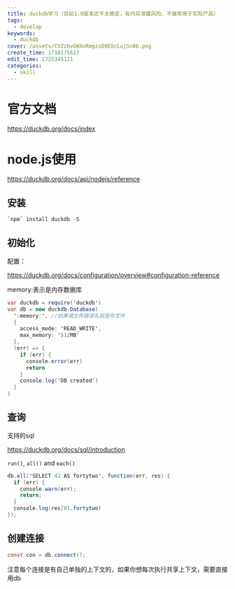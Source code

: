 ```yaml
---
title: duckdb学习（目前1.0版本还不太稳定，有内存泄露风险，不推荐用于实际产品）
tags:
  - develop
keywords:
  - duckdb
cover: /assets/CVZzbvGWXoRmgzxD0EOcLujSn8b.png
create_time: 1718175617
edit_time: 1725345121
categories:
  - skill
---
```



# 官方文档

https://duckdb.org/docs/index

# node.js使用

https://duckdb.org/docs/api/nodejs/reference

## 安装

```csharp
`npm` install duckdb -S
```

## 初始化

配置：

https://duckdb.org/docs/configuration/overview#configuration-reference

memory:表示是内存数据库

```csharp
var duckdb = require('duckdb')
var db = new duckdb.Database(
  ':memory:', //如果填文件路径名就是存文件
  {
    access_mode: 'READ_WRITE',
    max_memory: '512MB'
  },
  (err) => {
    if (err) {
      console.error(err)
      return
    }
    console.log('DB created')
  }
)
```

## 查询

支持的sql

https://duckdb.org/docs/sql/introduction

`run()`, `all()` and `each()`

```csharp
db.all('SELECT 42 AS fortytwo', function(err, res) {
  if (err) {
    console.warn(err);
    return;
  }
  console.log(res[0].fortytwo)
});
```

## 创建连接

```csharp
const con = db.connect();
```

注意每个连接是有自己单独的上下文的，如果你想每次执行共享上下文，需要直接用db

#  

